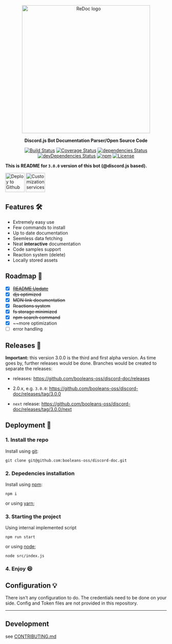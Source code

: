 <div align="center">
  <img alt="ReDoc logo" src="https://www.pngfind.com/pngs/b/102-1026997_jeffy-discordjs-discord-js-logo-hd-png-download.png" width="400px" />

  **Discord.js Bot Documentation Parser/Open Source Code**

  [![Build Status](https://travis-ci.org/Redocly/redoc.svg?branch=master)](https://github.com/booleans-oss/discord-doc/) [![Coverage Status](https://coveralls.io/repos/Redocly/redoc/badge.svg?branch=master&service=github)](https://github.com/booleans-oss/discord-doc/) [![dependencies Status](https://david-dm.org/Redocly/redoc/status.svg)](https://github.com/booleans-oss/discord-doc/) [![devDependencies Status](https://david-dm.org/Redocly/redoc/dev-status.svg)](https://github.com/booleans-oss/discord-doc/) [![npm](http://img.shields.io/npm/v/redoc.svg)](https://www.npmjs.com/package/discord.js) [![License](https://img.shields.io/npm/l/redoc.svg)](https://github.com/booleans-oss/discord-doc/blob/master/LICENSE)


</div>

**This is README for `3.0.0` version of this bot (@discord.js based).**


[<img alt="Deploy to Github" src="http://i.imgur.com/YZmaqk3.png" height="60px">](https://github.com/booleans-oss/discord-doc/) [<img alt="Customization services" src="http://i.imgur.com/c4sUF7M.png" height="60px">](https://github.com/booleans-oss/discord-doc/)

## Features 🛠
- Extremely easy use
- Few commands to install
- Up to date documentation
- Seemless data fetching
- Neat **interactive** documentation <br>
- Code samples support <br>
- Reaction system (delete)
- Locally stored assets

## Roadmap 🏁
  - [x] ~~[README Update](https://github.com/booleans-oss/discord-doc/)~~
  - [x] ~~djs optimized~~
  - [x] ~~MDN link documentation~~
  - [x] ~~Reactions system~~
  - [x] ~~fs storage minimized~~
  - [x] ~~npm search command~~
  - [X] ~~more optimization
  - [ ] error handling

## Releases 🔴
**Important:** this version 3.0.0 is the third and first alpha version. As time goes by, further releases would be done. Branches would be created to separate the releases:
- releases: https://github.com/booleans-oss/discord-doc/releases

- 2.0.x, e.g. `3.0.0`: https://github.com/booleans-oss/discord-doc/releases/tag/3.0.0
- `next` release: https://github.com/booleans-oss/discord-doc/releases/tag/3.0.0/next

## Deployment 🌱

### 1. Install the repo
Install using [git](https://github.com/booleans-oss/discord-doc/):

    git clone git@github.com:booleans-oss/discord-doc.git

### 2. Depedencies installation
Install using [npm](https://docs.npmjs.com/getting-started/what-is-npm):

    npm i

or using [yarn](https://yarnpkg.com);

### 3. Starting the project
Using internal implemented script

    npm run start

or using [node](https://nodejs.com);

    node src/index.js


### 4. Enjoy :smile:

## Configuration 💡

There isn't any configuration to do. The credentials need to be done on your side. Config and Token files are not provided in this repository.

-----------
## Development
see [CONTRIBUTING.md](.github/CONTRIBUTING.md)
